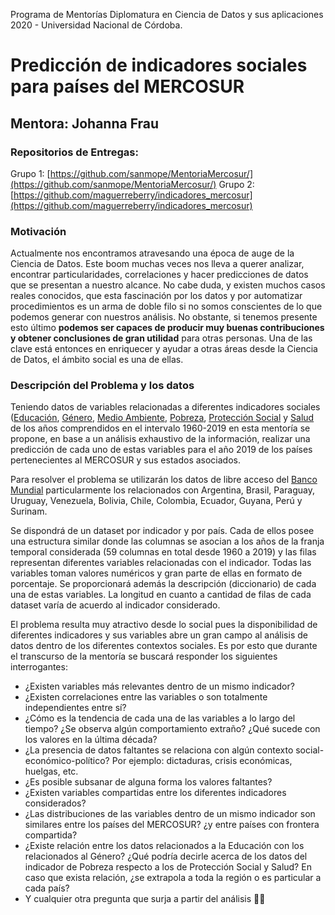 Programa de Mentorías Diplomatura en Ciencia de Datos y sus aplicaciones 2020 - Universidad Nacional de Córdoba.

# Predicción de indicadores sociales para países del MERCOSUR
## Mentora: Johanna Frau 

### Repositorios de Entregas:

Grupo 1: [https://github.com/sanmope/MentoriaMercosur/](https://github.com/sanmope/MentoriaMercosur/)
Grupo 2: [https://github.com/maguerreberry/indicadores_mercosur](https://github.com/maguerreberry/indicadores_mercosur)

### Motivación 

Actualmente nos encontramos atravesando una época de auge de la Ciencia de Datos. Este boom muchas veces nos lleva a querer analizar, encontrar particularidades, correlaciones y hacer predicciones de datos que se presentan a nuestro alcance. No cabe duda, y existen muchos casos reales conocidos, que esta fascinación por los datos y por automatizar procedimientos es un arma de doble filo si no somos conscientes de lo que podemos generar con nuestros análisis. No obstante, si tenemos presente esto último **podemos ser capaces de producir muy buenas contribuciones y obtener conclusiones de  gran utilidad** para otras personas. Una de las clave está entonces en enriquecer y ayudar a otras áreas desde la Ciencia de Datos, el ámbito social es una de ellas.

### Descripción del Problema y los datos

Teniendo datos de variables relacionadas a diferentes indicadores sociales ([Educación](https://datos.bancomundial.org/tema/educacion), [Género](https://datos.bancomundial.org/tema/genero?view=chartm), [Medio Ambiente](https://datos.bancomundial.org/tema/medio-ambiente?view=chart), [Pobreza](https://datos.bancomundial.org/tema/pobreza?view=chart), [Protección Social](https://datos.bancomundial.org/tema/proteccion-social-y-trabajo?view=chart) y [Salud](https://datos.bancomundial.org/tema/salud?view=chart) de los años comprendidos en el intervalo 1960-2019 en esta mentoría se propone, en base a un análisis exhaustivo de la información, realizar una predicción de cada uno de estas variables para el año 2019 de los países pertenecientes al MERCOSUR y sus estados asociados.

Para resolver el problema se utilizarán los datos de libre acceso del [Banco Mundial](https://datos.bancomundial.org/indicador) particularmente los relacionados con Argentina, Brasil, Paraguay, Uruguay, Venezuela, Bolivia, Chile, Colombia, Ecuador, Guyana, Perú y Surinam.

Se dispondrá de un dataset por indicador y por país. Cada de ellos posee una estructura similar donde las columnas se asocian a los años de la franja temporal considerada (59 columnas en total desde 1960 a 2019) y las filas representan diferentes variables relacionadas con el indicador. Todas las variables toman valores numéricos y gran parte de ellas en formato de porcentaje. Se proporcionará además la descripción (diccionario) de cada una de estas variables. La longitud en cuanto a cantidad de filas de cada dataset varía de acuerdo al indicador considerado.

El problema resulta muy atractivo desde lo social pues la disponibilidad de diferentes indicadores y sus variables abre un gran campo al análisis de datos dentro de los diferentes contextos sociales. Es por esto que durante el transcurso de la mentoría  se buscará responder los siguientes interrogantes:

- ¿Existen variables más relevantes dentro de un mismo indicador?
- ¿Existen correlaciones entre las variables o son totalmente independientes entre sí?
- ¿Cómo es la tendencia de cada una de las variables a lo largo del tiempo? ¿Se observa algún comportamiento extraño? ¿Qué sucede con los valores en la última década?
- ¿La presencia de datos faltantes se relaciona con algún contexto social-económico-político? Por ejemplo: dictaduras, crisis económicas, huelgas, etc.
- ¿Es posible subsanar de alguna forma los valores faltantes?
- ¿Existen variables compartidas entre los diferentes indicadores considerados?
- ¿Las distribuciones de las variables dentro de un mismo indicador son similares entre los países del MERCOSUR? ¿y entre países con frontera compartida?
- ¿Existe relación entre los datos relacionados a la Educación con los relacionados al Género? ¿Qué podría decirle acerca de los datos del indicador de Pobreza respecto a los de Protección Social y Salud? En caso que exista relación, ¿se extrapola a toda la región o es particular a cada país?
- Y cualquier otra pregunta que surja a partir del análisis 🙌😃

